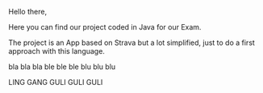 Hello there,

Here you can find our project coded in Java for our Exam. 

The project is an App based on Strava but a lot simplified, just to do a first approach with this language.

bla bla bla
ble ble ble 
blu blu blu

LING GANG GULI GULI GULI

